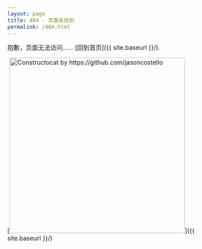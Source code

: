 ```yaml
---
layout: page
title: 404 - 页面未找到
permalink: /404.html
---
```


抱歉，页面无法访问…… [回到首页]({{ site.baseurl }}/).

[<img src="{{ site.baseurl }}/images/404.jpg" alt="Constructocat by https://github.com/jasoncostello" style="width: 400px;"/>]({{ site.baseurl }}/)
